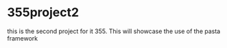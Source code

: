 # 355project2
this is the second project for it 355. This will showcase the use of the pasta framework 

